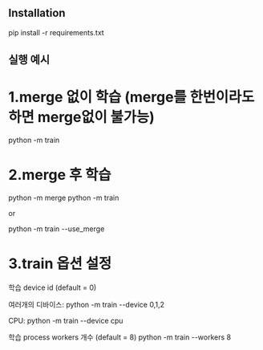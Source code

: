 ## Installation
pip install -r requirements.txt


## 실행 예시
# 1.merge 없이 학습 (merge를 한번이라도 하면 merge없이 불가능)
python -m train  


# 2.merge 후 학습
python -m merge
python -m train

or

python -m train --use_merge

# 3.train 옵션 설정
학습 device id (default = 0)

여러개의 디바이스:
python -m train --device 0,1,2

CPU:
python -m train --device cpu

학습 process workers 개수 (default = 8)
python -m train --workers 8
